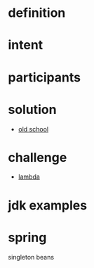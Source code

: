 # definition

# intent

# participants

# solution
- [old school](../pattern/ex1/Client.java)

# challenge
- [lambda](../pattern/challenge/Client.java)

# jdk examples

# spring
singleton beans